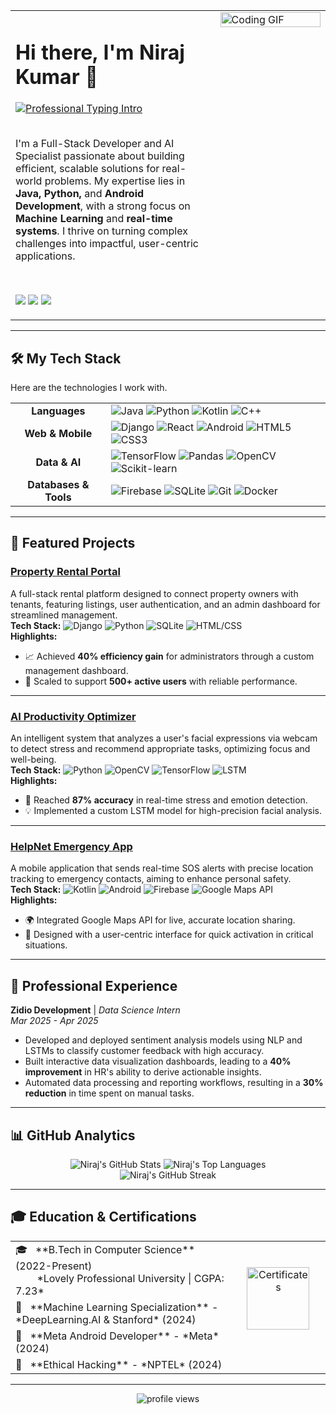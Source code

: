 <table>
  <tr>
    <td valign="top" width="65%">
      <h1 align="left">Hi there, I'm Niraj Kumar 👋</h1>
      <a href="https://git.io/typing-svg"><img src="https://readme-typing-svg.herokuapp.com?color=%23036CE3&size=22&center=false&vCenter=true&width=500&lines=Software+Engineer+%26+AI+Enthusiast;Building+Scalable+Solutions;Full-Stack+Developer;Let's+Build+the+Future+Together" alt="Professional Typing Intro" /></a>
      <br><br>
      <p align="left">
        I'm a Full-Stack Developer and AI Specialist passionate about building efficient, scalable solutions for real-world problems. My expertise lies in <b>Java, Python,</b> and <b>Android Development</b>, with a strong focus on <b>Machine Learning</b> and <b>real-time systems</b>. I thrive on turning complex challenges into impactful, user-centric applications.
      </p>
      <br>
      <p align="left">
        <a href="https://www.linkedin.com/in/nirajShahni/" target="_blank"><img src="https://img.shields.io/badge/LinkedIn-0077B5?style=for-the-badge&logo=linkedin&logoColor=white" /></a>
        <a href="https://github.com/Nirajlpu"><img src="https://img.shields.io/badge/GitHub-100000?style=for-the-badge&logo=github&logoColor=white" /></a>
        <a href="mailto:nirajsahani2004@gmail.com"><img src="https://img.shields.io/badge/Email-D14836?style=for-the-badge&logo=gmail&logoColor=white" /></a>
      </p>
    </td>
    <td valign="top" width="35%">
      <img src="https://media.giphy.com/media/v1.Y2lkPTc5MGI3NjExd2RocTNoaWx6ZGgxYjNnbmZ5bml2N3luczNrdXF2N2ZlM3Nyb3YyZyZlcD12MV9pbnRlcm5hbF9naWZfYnlfaWQmY3Q9Zw/qgQUggAC3Pfv687qPC/giphy.gif" alt="Coding GIF" width="100%" />
    </td>
  </tr>
</table>

---

## 🛠️ My Tech Stack

Here are the technologies I work with.

<table>
  <tr>
    <td align="center"><strong>Languages</strong></td>
    <td>
      <img src="https://img.shields.io/badge/Java-ED8B00?style=for-the-badge&logo=openjdk&logoColor=white" alt="Java"/>
      <img src="https://img.shields.io/badge/Python-3776AB?style=for-the-badge&logo=python&logoColor=white" alt="Python"/>
      <img src="https://img.shields.io/badge/Kotlin-7F52FF?style=for-the-badge&logo=kotlin&logoColor=white" alt="Kotlin"/>
      <img src="https://img.shields.io/badge/C++-00599C?style=for-the-badge&logo=c%2B%2B&logoColor=white" alt="C++"/>
    </td>
  </tr>
  <tr>
    <td align="center"><strong>Web & Mobile</strong></td>
    <td>
      <img src="https://img.shields.io/badge/Django-092E20?style=for-the-badge&logo=django&logoColor=white" alt="Django"/>
      <img src="https://img.shields.io/badge/React-20232A?style=for-the-badge&logo=react&logoColor=61DAFB" alt="React"/>
      <img src="https://img.shields.io/badge/Android-3DDC84?style=for-the-badge&logo=android&logoColor=white" alt="Android"/>
      <img src="https://img.shields.io/badge/HTML5-E34F26?style=for-the-badge&logo=html5&logoColor=white" alt="HTML5"/>
      <img src="https://img.shields.io/badge/CSS3-1572B6?style=for-the-badge&logo=css3&logoColor=white" alt="CSS3"/>
    </td>
  </tr>
  <tr>
    <td align="center"><strong>Data & AI</strong></td>
    <td>
      <img src="https://img.shields.io/badge/TensorFlow-FF6F00?style=for-the-badge&logo=tensorflow&logoColor=white" alt="TensorFlow"/>
      <img src="https://img.shields.io/badge/Pandas-150458?style=for-the-badge&logo=pandas&logoColor=white" alt="Pandas"/>
      <img src="https://img.shields.io/badge/OpenCV-5C3EE8?style=for-the-badge&logo=opencv&logoColor=white" alt="OpenCV"/>
      <img src="https://img.shields.io/badge/scikit--learn-F7931E?style=for-the-badge&logo=scikit-learn&logoColor=white" alt="Scikit-learn"/>
    </td>
  </tr>
    <tr>
    <td align="center"><strong>Databases & Tools</strong></td>
    <td>
      <img src="https://img.shields.io/badge/Firebase-FFCA28?style=for-the-badge&logo=firebase&logoColor=black" alt="Firebase"/>
      <img src="https://img.shields.io/badge/SQLite-003B57?style=for-the-badge&logo=sqlite&logoColor=white" alt="SQLite"/>
      <img src="https://img.shields.io/badge/Git-F05032?style=for-the-badge&logo=git&logoColor=white" alt="Git"/>
      <img src="https://img.shields.io/badge/Docker-2496ED?style=for-the-badge&logo=docker&logoColor=white" alt="Docker"/>
    </td>
  </tr>
</table>

---

## 🚀 Featured Projects

### [Property Rental Portal](https://sblrent.onrender.com/)
A full-stack rental platform designed to connect property owners with tenants, featuring listings, user authentication, and an admin dashboard for streamlined management.
<br>
**Tech Stack:** ![Django](https://img.shields.io/badge/Django-092E20?style=flat-square&logo=django&logoColor=white)
![Python](https://img.shields.io/badge/Python-3776AB?style=flat-square&logo=python&logoColor=white)
![SQLite](https://img.shields.io/badge/SQLite-003B57?style=flat-square&logo=sqlite&logoColor=white)
![HTML/CSS](https://img.shields.io/badge/HTML/CSS-E34F26?style=flat-square&logo=html5&logoColor=white)
<br>
**Highlights:**
- 📈 Achieved **40% efficiency gain** for administrators through a custom management dashboard.
- 👥 Scaled to support **500+ active users** with reliable performance.

---

### [AI Productivity Optimizer](https://tinyurl.com/m3jdw8sr)
An intelligent system that analyzes a user's facial expressions via webcam to detect stress and recommend appropriate tasks, optimizing focus and well-being.
<br>
**Tech Stack:** ![Python](https://img.shields.io/badge/Python-3776AB?style=flat-square&logo=python&logoColor=white)
![OpenCV](https://img.shields.io/badge/OpenCV-5C3EE8?style=flat-square&logo=opencv&logoColor=white)
![TensorFlow](https://img.shields.io/badge/TensorFlow-FF6F00?style=flat-square&logo=tensorflow&logoColor=white)
![LSTM](https://img.shields.io/badge/LSTM-Neural%20Network-blue.svg?style=flat-square)
<br>
**Highlights:**
- 🎯 Reached **87% accuracy** in real-time stress and emotion detection.
- 💡 Implemented a custom LSTM model for high-precision facial analysis.

---

### [HelpNet Emergency App](https://tinyurl.com/yhx7d6xz)
A mobile application that sends real-time SOS alerts with precise location tracking to emergency contacts, aiming to enhance personal safety.
<br>
**Tech Stack:** ![Kotlin](https://img.shields.io/badge/Kotlin-7F52FF?style=flat-square&logo=kotlin&logoColor=white)
![Android](https://img.shields.io/badge/Android-3DDC84?style=flat-square&logo=android&logoColor=white)
![Firebase](https://img.shields.io/badge/Firebase-FFCA28?style=flat-square&logo=firebase&logoColor=black)
![Google Maps API](https://img.shields.io/badge/Maps%20API-4285F4?style=flat-square&logo=googlemaps&logoColor=white)
<br>
**Highlights:**
- 🌍 Integrated Google Maps API for live, accurate location sharing.
- 📱 Designed with a user-centric interface for quick activation in critical situations.

---

## 💼 Professional Experience

**Zidio Development** | *Data Science Intern*
<br>
*Mar 2025 - Apr 2025*
- Developed and deployed sentiment analysis models using NLP and LSTMs to classify customer feedback with high accuracy.
- Built interactive data visualization dashboards, leading to a **40% improvement** in HR's ability to derive actionable insights.
- Automated data processing and reporting workflows, resulting in a **30% reduction** in time spent on manual tasks.

---

## 📊 GitHub Analytics

<div align="center">
  <img src="https://github-readme-stats.vercel.app/api?username=Nirajlpu&show_icons=true&theme=github_dark&hide_border=true&include_all_commits=true&count_private=true" alt="Niraj's GitHub Stats" />
  <img src="https://github-readme-stats.vercel.app/api/top-langs/?username=Nirajlpu&layout=compact&theme=github_dark&hide_border=true&langs_count=8" alt="Niraj's Top Languages" />
</div>
<div align="center">
  <img src="https://github-readme-streak-stats.herokuapp.com/?user=Nirajlpu&theme=github_dark&hide_border=true" alt="Niraj's GitHub Streak" />
</div>

---

## 🎓 Education & Certifications

<table>
  <tr>
    <td width="70%">
      🎓 &nbsp; **B.Tech in Computer Science** (2022-Present)
      <br>
      &nbsp;&nbsp;&nbsp;&nbsp;&nbsp;&nbsp;&nbsp; *Lovely Professional University | CGPA: 7.23*
    </td>
    <td rowspan="3" align="center">
        <img src="https://media.giphy.com/media/v1.Y2lkPTc5MGI3NjExNTk0cjQ0aGRqZmZ2Z21xZ2RkNXRvZ3h0NXNidGRqZTB2N3RkdTExbiZlcD12MV9pbnRlcm5hbF9naWZfYnlfaWQmY3Q9Zw/L1R1tvI9svkIWwpY2b/giphy.gif" alt="Certificates" width="100px" />
    </td>
  </tr>
  <tr>
    <td>📜 &nbsp; **Machine Learning Specialization** - *DeepLearning.AI & Stanford* (2024)</td>
  </tr>
  <tr>
    <td>📜 &nbsp; **Meta Android Developer** - *Meta* (2024)</td>
  </tr>
    <tr>
    <td>📜 &nbsp; **Ethical Hacking** - *NPTEL* (2024)</td>
  </tr>
</table>

---

<p align="center">
  <img src="https://komarev.com/ghpvc/?username=Nirajlpu&label=Profile%20views&color=0e75b6&style=flat" alt="profile views" />
</p>
